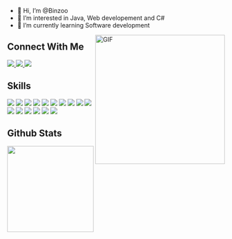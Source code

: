 - 👋 Hi, I’m @Binzoo
- 👀 I’m interested in Java, Web developement and C#
- 🌱 I’m currently learning Software development 


<img align="right" alt="GIF" src="https://media4.giphy.com/media/RbDKaczqWovIugyJmW/giphy.gif" width=300 />
<!-- 
<img src="https://img.shields.io/badge/-Pratik%20Neupane.-black?style=for-the-badge" width=400>

<img src="https://img.shields.io/badge/-Fullstack%20MERN%20Developer%20-black?style=for-the-badge" width=400>
 -->
<h2>Connect With Me</h2>

<a href="mailto:binamrathapa015@gmail.com">
  <img src="https://img.shields.io/badge/Proton%20Mail-6d4bfe?style=for-the-badge&logo=protonmail&logoColor=white">
</a> 
<a href="https://www.facebook.com/binamra.thapa.96/">
  <img src="https://img.shields.io/badge/Facebook-1877F2?style=for-the-badge&logo=facebook&logoColor=white">
</a> 
<a href="https://www.linkedin.com/in/binamra-thapa-5405ba23b/">
  <img src="https://img.shields.io/badge/Linkedin-1877F2?style=for-the-badge&logo=linkedin&logoColor=white">
</a> 
<!-- <a href="https://twitter.com/lordhendrix_17">
  <img src="https://img.shields.io/badge/Twitter-1DA1F2?style=for-the-badge&logo=twitter&logoColor=white">
</a> -->

## Skills


![](https://img.shields.io/badge/HTML5-E34F26?style=for-the-badge&logo=html5&logoColor=white)
![](https://img.shields.io/badge/CSS3-1572B6?style=for-the-badge&logo=css3&logoColor=white)
![](https://img.shields.io/badge/Bootstrap-7765ea?style=for-the-badge&logo=bootstrap&logoColor=white)
![](https://img.shields.io/badge/JavaScript-F7DF1E?style=for-the-badge&logo=javascript&logoColor=black)
![](https://img.shields.io/badge/Node.js-339933?style=for-the-badge&logo=nodedotjs&logoColor=white)
![](https://img.shields.io/badge/C-00599C?style=for-the-badge&logo=c&logoColor=white)
![](https://img.shields.io/badge/Java-ED8B00?style=for-the-badge&logo=openjdk&logoColor=white)
![](https://img.shields.io/badge/C%23-239120?style=for-the-badge&logo=c-sharp&logoColor=white)
![](https://img.shields.io/badge/.NET-5C2D91?style=for-the-badge&logo=.net&logoColor=white)
![](https://img.shields.io/badge/Express.js-000000?style=for-the-badge&logo=express&logoColor=white)
![](https://img.shields.io/badge/MongoDB-4EA94B?style=for-the-badge&logo=mongodb&logoColor=white)
![](https://img.shields.io/badge/GitHub_Actions-2088FF?style=for-the-badge&logo=github-actions&logoColor=white)
![](https://img.shields.io/badge/Ubuntu-E95420?style=for-the-badge&logo=ubuntu&logoColor=white)
![](https://img.shields.io/badge/Python-3776AB?style=for-the-badge&logo=python&logoColor=white)
![](https://img.shields.io/badge/Git-F05032?style=for-the-badge&logo=git&logoColor=white)
![](https://img.shields.io/badge/VS_Code-3ea5ea?style=for-the-badge&logo=visualstudiocode&logoColor=white)



## Github Stats
<img src="https://github-readme-stats.vercel.app/api/top-langs/?username=Binzoo&langs_count=3&theme=chartreuse-dark&hide_border=true&show_icons=true&hide=html,css,glsl" height=200>

<!--<p>
<img width="780px" align="center" src="https://github-readme-streak-stats.herokuapp.com/?user=pratikneupane&theme=chartreuse-dark&hide_border=true&include_all_commits=True&count_private=true" alt="pratikneupane" />
</p>



<img src="https://github-readme-stats.vercel.app/api?username=pratikneupane&theme=chartreuse-dark&hide_border=true&count_private=true&show_icons=true" height=200>  
<img src="https://github-readme-stats.vercel.app/api/top-langs/?username=pratikneupane&langs_count=3&theme=chartreuse-dark&hide_border=true&show_icons=true&hide=html,css,glsl" height=200>

<!---
Binzoo/Binzoo is a ✨ special ✨ repository because its `README.md` (this file) appears on your GitHub profile.
You can click the Preview link to take a look at your changes.
--->
